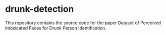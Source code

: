 # drunk-detection
This repository contains the source code for the paper Dataset of Perceived Intoxicated Faces for Drunk Person Identification.
